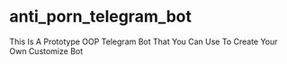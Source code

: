 # anti_porn_telegram_bot

This Is A Prototype OOP Telegram Bot That You Can Use To Create Your Own Customize Bot
